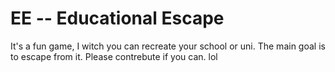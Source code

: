# EE -- Educational Escape 
It's a fun game, I witch you can recreate your school or uni. The main goal is to escape from it. Please contrebute if you can. 
lol
